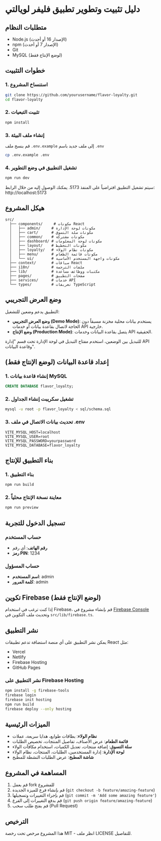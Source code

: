 # دليل تثبيت وتطوير تطبيق فليفر لويالتي

## متطلبات النظام

- Node.js (الإصدار 16 أو أحدث)
- npm (الإصدار 7 أو أحدث)
- Git
- MySQL (لوضع الإنتاج فقط)

## خطوات التثبيت

### 1. استنساخ المشروع

```bash
git clone https://github.com/yourusername/flavor-loyalty.git
cd flavor-loyalty
```

### 2. تثبيت التبعيات

```bash
npm install
```

### 3. إنشاء ملف البيئة

قم بنسخ ملف `.env.example` إلى ملف جديد باسم `.env`

```bash
cp .env.example .env
```

### 4. تشغيل التطبيق في وضع التطوير

```bash
npm run dev
```

سيتم تشغيل التطبيق افتراضياً على المنفذ 5173. يمكنك الوصول إليه من خلال الرابط: http://localhost:5173

## هيكل المشروع

```
src/
  ├── components/     # مكونات React
  │   ├── admin/     # مكونات لوحة الإدارة
  │   ├── cart/      # مكونات سلة التسوق
  │   ├── common/    # مكونات مشتركة
  │   ├── dashboard/ # مكونات لوحة المعلومات
  │   ├── layout/    # مكونات التخطيط
  │   ├── loyalty/   # مكونات نظام الولاء
  │   ├── menu/      # مكونات قائمة الطعام
  │   └── ui/        # مكونات واجهة المستخدم الأساسية
  ├── context/       # سياقات React
  ├── i18n/          # ملفات الترجمة
  ├── lib/           # مكتبات ووظائف مساعدة
  ├── pages/         # صفحات التطبيق
  ├── services/      # خدمات API
  └── types/         # تعريفات TypeScript
```

## وضع العرض التجريبي

التطبيق يدعم وضعين للتشغيل:

- **وضع العرض التجريبي (Demo Mode)**: يستخدم بيانات محلية مخزنة مسبقاً دون الحاجة لاتصال بقاعدة بيانات أو خدمات API خارجية.
- **وضع الإنتاج (Production Mode)**: يتصل بقاعدة البيانات وخدمات API الحقيقية.

للتبديل بين الوضعين، استخدم مفتاح التبديل في لوحة الإدارة تحت قسم "إدارة API وقاعدة البيانات".

## إعداد قاعدة البيانات (لوضع الإنتاج فقط)

### 1. إنشاء قاعدة بيانات MySQL

```sql
CREATE DATABASE flavor_loyalty;
```

### 2. تشغيل سكريبت إنشاء الجداول

```bash
mysql -u root -p flavor_loyalty < sql/schema.sql
```

### 3. تحديث بيانات الاتصال في ملف .env

```
VITE_MYSQL_HOST=localhost
VITE_MYSQL_USER=root
VITE_MYSQL_PASSWORD=yourpassword
VITE_MYSQL_DATABASE=flavor_loyalty
```

## بناء التطبيق للإنتاج

### 1. بناء التطبيق

```bash
npm run build
```

### 2. معاينة نسخة الإنتاج محلياً

```bash
npm run preview
```

## تسجيل الدخول للتجربة

### حساب المستخدم
- **رقم الهاتف**: أي رقم
- **رمز PIN**: 1234

### حساب المسؤول
- **اسم المستخدم**: admin
- **كلمة المرور**: admin

## تكوين Firebase (لوضع الإنتاج فقط)

إذا كنت ترغب في استخدام Firebase، قم بإنشاء مشروع في [Firebase Console](https://console.firebase.google.com/) وتحديث ملف التكوين في `src/lib/firebase.ts`.

## نشر التطبيق

يمكن نشر التطبيق على أي منصة استضافة تدعم تطبيقات React مثل:

- Vercel
- Netlify
- Firebase Hosting
- GitHub Pages

### نشر التطبيق على Firebase Hosting

```bash
npm install -g firebase-tools
firebase login
firebase init hosting
npm run build
firebase deploy --only hosting
```

## الميزات الرئيسية

- **نظام الولاء**: بطاقات طوابع، هدايا سريعة، عملات
- **قائمة الطعام**: عرض الأصناف، تفاصيل المنتجات، تخصيص الطلبات
- **سلة التسوق**: إضافة منتجات، تعديل الكميات، استخدام مكافآت الولاء
- **لوحة الإدارة**: إدارة المستخدمين، الطلبات، المنتجات، نظام الولاء
- **شاشة المطبخ**: عرض الطلبات النشطة للمطبخ

## المساهمة في المشروع

1. قم بعمل fork للمشروع
2. قم بإنشاء فرع للميزة الجديدة (`git checkout -b feature/amazing-feature`)
3. قم بإجراء التغييرات وتسجيلها (`git commit -m 'Add some amazing feature'`)
4. قم بدفع التغييرات إلى الفرع (`git push origin feature/amazing-feature`)
5. قم بفتح طلب سحب (Pull Request)

## الترخيص

هذا المشروع مرخص تحت رخصة MIT - انظر ملف LICENSE للتفاصيل.
